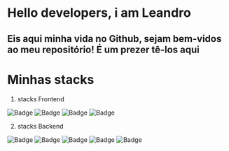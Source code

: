 # Hello developers, i am Leandro
## Eis aqui minha vida no Github, sejam bem-vidos ao meu repositório! É um prezer tê-los aqui
# Minhas stacks
1. stacks Frontend
<div>

![Badge](https://img.shields.io/static/v1?label=HTML&message=Stack-FrontEnd&color=orange&style=for-the-badge&logo=HTML)
![Badge](https://img.shields.io/static/v1?label=CSS&message=Stack-FrontEnd&color=blue&style=for-the-badge&logo=CSS)
![Badge](https://img.shields.io/static/v1?label=Javascript&message=Stack-FrontEnd&color=yellow&style=for-the-badge&logo=JS)
![Badge](https://img.shields.io/static/v1?label=PrimeFaces&message=Stack-FrontEnd&color=yellow&style=for-the-badge&logo=JS)

2. stacks Backend

![Badge](https://img.shields.io/static/v1?label=Javascript&message=Stack-BackEnd&color=yellow&style=for-the-badge&logo=JS)
![Badge](https://img.shields.io/static/v1?label=Java&message=Stack-BackEnd&color=amber&style=for-the-badge&logo=JS)
![Badge](https://img.shields.io/static/v1?label=SQL&message=Stack-BackEnd&color=stone&style=for-the-badge&logo=JS)
![Badge](https://img.shields.io/static/v1?label=PostGreSQL&message=Stack-BackEnd&color=emerald&style=for-the-badge&logo=JS)
![Badge](https://img.shields.io/static/v1?label=MySQL&message=Stack-BackEnd&color=sky&style=for-the-badge&logo=JS)
</div>

